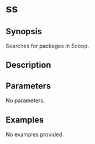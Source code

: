 # ss

## Synopsis

Searches for packages in Scoop.

## Description



## Parameters
No parameters.
## Examples
No examples provided.
